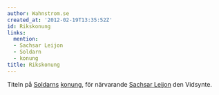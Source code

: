 ```yaml
---
author: Wahnstrom.se
created_at: '2012-02-19T13:35:52Z'
id: Rikskonung
links:
  mention:
  - Sachsar Leijon
  - Soldarn
  - konung
title: Rikskonung
---
```


Titeln på [Soldarns][] [konung], för närvarande [Sachsar Leijon] den Vidsynte.

  [Soldarns]: Soldarn
  [konung]: konung
  [Sachsar Leijon]: Sachsar_Leijon